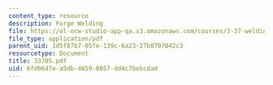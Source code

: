 ```yaml
---
content_type: resource
description: Forge Welding
file: https://ol-ocw-studio-app-qa.s3.amazonaws.com/courses/3-37-welding-and-joining-processes-fall-2002/6fd0647ea5db46590857dd4c7bebcdad_33705.pdf
file_type: application/pdf
parent_uid: 1d5f87b7-05fe-139c-6a23-27b8707042c3
resourcetype: Document
title: 33705.pdf
uid: 6fd0647e-a5db-4659-0857-dd4c7bebcdad
---
```


